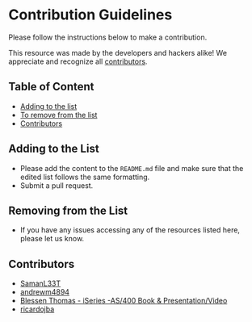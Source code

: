 # Contribution Guidelines

Please follow the instructions below to make a contribution.

This resource was made by the developers and hackers alike! We appreciate and recognize all [contributors](#contributors).

## Table of Content

- [Adding to the list](#adding-to-the-list)
- [To remove from the list](#to-remove-from-the-list)
- [Contributors](#contributors)

## Adding to the List

- Please add the content to the `README.md` file and make sure that the edited list follows the same formatting.
- Submit a pull request.

## Removing from the List

- If you have any issues accessing any of the resources listed here, please let us know.

## Contributors

- [SamanL33T](https://twitter.com/samanL33T)
- [andrewm4894](https://github.com/andrewm4894)
- [Blessen Thomas - iSeries -AS/400 Book & Presentation/Video](https://github.com/pentagramz)
- [ricardojba](https://github.com/ricardojba)
